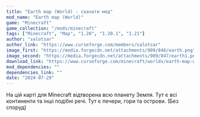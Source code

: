 ```yaml
---
title: "Earth map (World) - скачати мод"
mod_name: "Earth map (World)"
game: "Minecraft"
game_collection: "/mods/minecraft"
tags: ["Minecraft", "Map", "1.20", "1.20.1", "1.21"]
author: "salotsar"
author_link: "https://www.curseforge.com/members/salotsar"
image_first: "https://media.forgecdn.net/attachments/909/846/earth.png"
image_second: "https://media.forgecdn.net/attachments/909/847/earth1.png"
download_link: "https://www.curseforge.com/minecraft/worlds/earth-map-world/files/all?page=1&amp;pageSize=20"
mod_dependencies: ""
dependencies_link: ""
date: "2024-07-29"
---
```


На цій карті для Minecraft відтворена всю планету Земля. Тут є всі континенти та інші подібні речі. Тут є печери, гори та острови. (Без споруд)
